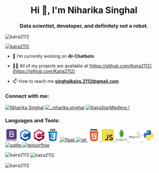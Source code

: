 <h1 align="center">Hi 👋, I'm Niharika Singhal</h1>
<h3 align="center">Data scientist, developer, and definitely not a robot.</h3>

<p align="left"> <img src="https://komarev.com/ghpvc/?username=kaira2112&label=Profile%20views&color=0e75b6&style=flat" alt="kaira2112" /> </p>

<p align="left"> <a href="https://github.com/ryo-ma/github-profile-trophy"><img src="https://github-profile-trophy.vercel.app/?username=kaira2112" alt="kaira2112" /></a> </p>

- 🔭 I’m currently working on **AI-Chatbots**

- 👨‍💻 All of my projects are available at [https://github.com/Kaira2112](https://github.com/Kaira2112)

- 📫 How to reach me **singhalkaira.2112@gmail.com**

<h3 align="left">Connect with me:</h3>
<p align="left">
<a href="https://fb.com/niharika singhal" target="blank"><img align="center" src="https://raw.githubusercontent.com/rahuldkjain/github-profile-readme-generator/master/src/images/icons/Social/facebook.svg" alt="Niharika Singhal" height="30" width="40" /></a>
<a href="https://instagram.com/_niharika.singhal" target="blank"><img align="center" src="https://raw.githubusercontent.com/rahuldkjain/github-profile-readme-generator/master/src/images/icons/Social/instagram.svg" alt="_niharika.singhal" height="30" width="40" /></a>
<a href="https://www.youtube.com/c/KairaStarMedleys !" target="blank"><img align="center" src="https://raw.githubusercontent.com/rahuldkjain/github-profile-readme-generator/master/src/images/icons/Social/youtube.svg" alt="KairaStarMedleys !" height="30" width="40" /></a>
</p>

<h3 align="left">Languages and Tools:</h3>
<p align="left"> <a href="https://getbootstrap.com" target="_blank"> <img src="https://raw.githubusercontent.com/devicons/devicon/master/icons/bootstrap/bootstrap-plain-wordmark.svg" alt="bootstrap" width="40" height="40"/> </a> <a href="https://www.cprogramming.com/" target="_blank"> <img src="https://raw.githubusercontent.com/devicons/devicon/master/icons/c/c-original.svg" alt="c" width="40" height="40"/> </a> <a href="https://www.w3schools.com/cpp/" target="_blank"> <img src="https://raw.githubusercontent.com/devicons/devicon/master/icons/cplusplus/cplusplus-original.svg" alt="cplusplus" width="40" height="40"/> </a> <a href="https://www.w3schools.com/css/" target="_blank"> <img src="https://raw.githubusercontent.com/devicons/devicon/master/icons/css3/css3-original-wordmark.svg" alt="css3" width="40" height="40"/> </a> <a href="https://flask.palletsprojects.com/" target="_blank"> <img src="https://www.vectorlogo.zone/logos/pocoo_flask/pocoo_flask-icon.svg" alt="flask" width="40" height="40"/> </a> <a href="https://git-scm.com/" target="_blank"> <img src="https://www.vectorlogo.zone/logos/git-scm/git-scm-icon.svg" alt="git" width="40" height="40"/> </a> <a href="https://www.w3.org/html/" target="_blank"> <img src="https://raw.githubusercontent.com/devicons/devicon/master/icons/html5/html5-original-wordmark.svg" alt="html5" width="40" height="40"/> </a> <a href="https://developer.mozilla.org/en-US/docs/Web/JavaScript" target="_blank"> <img src="https://raw.githubusercontent.com/devicons/devicon/master/icons/javascript/javascript-original.svg" alt="javascript" width="40" height="40"/> </a> <a href="https://www.mongodb.com/" target="_blank"> <img src="https://raw.githubusercontent.com/devicons/devicon/master/icons/mongodb/mongodb-original-wordmark.svg" alt="mongodb" width="40" height="40"/> </a> <a href="https://www.mysql.com/" target="_blank"> <img src="https://raw.githubusercontent.com/devicons/devicon/master/icons/mysql/mysql-original-wordmark.svg" alt="mysql" width="40" height="40"/> </a> <a href="https://www.python.org" target="_blank"> <img src="https://raw.githubusercontent.com/devicons/devicon/master/icons/python/python-original.svg" alt="python" width="40" height="40"/> </a> <a href="https://www.sqlite.org/" target="_blank"> <img src="https://www.vectorlogo.zone/logos/sqlite/sqlite-icon.svg" alt="sqlite" width="40" height="40"/> </a> <a href="https://www.tensorflow.org" target="_blank"> <img src="https://www.vectorlogo.zone/logos/tensorflow/tensorflow-icon.svg" alt="tensorflow" width="40" height="40"/> </a> </p>

<p><img align="left" src="https://github-readme-stats.vercel.app/api/top-langs?username=kaira2112&show_icons=true&locale=en&layout=compact" alt="kaira2112" /></p>

<p>&nbsp;<img align="center" src="https://github-readme-stats.vercel.app/api?username=kaira2112&show_icons=true&locale=en" alt="kaira2112" /></p>

<p><img align="center" src="https://github-readme-streak-stats.herokuapp.com/?user=kaira2112&" alt="kaira2112" /></p>
